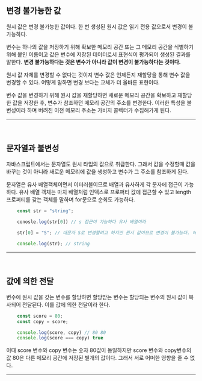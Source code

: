 ## 변경 불가능한 값

원시 값은 변경 불가능한 값이다. 한 번 생성된 원시 값은 읽기 전용 값으로서 변경이 불가능하다.

변수는 하나의 값을 저장하기 위해 확보한 메모리 공간  또는 그 메모리 공간을 식별하기 위해 붙인 이름이고 값은 변수에 저장된 데이터로서 표현식이 평가되어 생성된 결과를 말한다. **변경 불가능하다는 것은 변수가 아니라 값이 변경이 불가능하다는 것이다.**

원시 값 자체를 변경할 수 없다는 것이지 변수 값은 언제든지 재할당을 통해 변수 값을 변경할 수 있다. 어떻게 말하면 변경 보다는 교체가 더 올바른 표현이다.

변수 값을 변경하기 위해 원시 값을 재할당하면 새로운 메모리 공간을 확보하고 재할당한 값을 저장한 후, 변수가 참조하던 메모리 공간의 주소를 변경한다. 이러한 특성을 불변성이라 하며 버려진 이전 메모리 주소는 가비지 콜렉터가 수집해가게 된다.
<hr><br>

## 문자열과 불변성

자바스크립트에서는 문자열도 원시 타입의 값으로 취급한다. 그래서 값을 수정할때 값을 바꾸는 것이 아니라 새로운 메모리에 값을 생성하고 변수가 그 주소를 참조하게 된다.

문자열은 유사 배열객체이면서 이터러블이므로 배열과 유사하게 각 문자에 접근이 가능하다. 유사 배열 객체는 마치 배열처럼 인덱스로 프로퍼티 값에 접근할 수 있고 length 프로퍼티를 갖는 객체를 말하며 for문으로 순회도 가능하다.

```javascript
    const str = "string";

    conosle.log(str[0]) // s 접근이 가능하다 유사 배열이라
    
    str[0] = "S"; // 대문자 S로 변경할려고 하지만 원시 값이므로 변경이 불가능다. 에러를 발생하지 않는다.

    console.log(str); // string
```
<hr><br>

## 값에 의한 전달

변수에 원시 값을 갖는 변수를 할당하면 할당받는 변수는 할당되는 변수의 원시 값이 복사되어 전달된다. 이를 값에 의한 전달이라 한다.

```javascript
    const score = 80;
    const copy = score;

    console.log(score, copy) // 80 80
    console.log(score === copy) true


```

이때 score 변수와 copy 변수는 숫자 80값이 동일하지만 score 변수와 copy변수의 값 80은 다른 메모리 공간에 저장된 별개의 값이다. 그래서 서로 어떠한 영향을 줄 수 없다.
<hr><br>